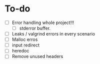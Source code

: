 # To-do

- [ ] Error handling whole project!!!
    - [ ] stderror buffer.
- [ ] Leaks /  valgrind errors in every scenario
- [ ] Malloc erros
- [ ] input redirect
- [ ] heredoc
- [ ] Remove unused headers
